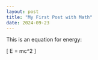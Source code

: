 ```yaml
---
layout: post
title: "My First Post with Math"
date: 2024-09-23
---
```


This is an equation for energy:

\[ E = mc^2 \]
